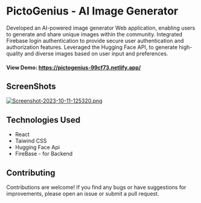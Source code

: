 # PictoGenius - AI Image Generator

Developed an AI-powered image generator Web application, enabling users to generate and share unique images within the community.
Integrated Firebase login authentication to provide secure user authentication and authorization features.
Leveraged the Hugging Face API, to generate high-quality and diverse images based on user input and preferences.

#### View Demo: https://pictogenius-99cf73.netlify.app/

## ScreenShots
[![Screenshot-2023-10-11-125320.png](https://i.postimg.cc/XYJfhwnK/Screenshot-2023-10-11-125320.png)](https://postimg.cc/ZCGvvvB0)

## Technologies Used
- React
- Taiwind CSS
- Hugging Face Api
- FireBase - for Backend

## Contributing
Contributions are welcome! If you find any bugs or have suggestions for improvements, please open an issue or submit a pull request.
